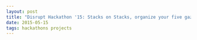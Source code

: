 ```yaml
---
layout: post
title: "Disrupt Hackathon '15: Stacks on Stacks, organize your five gazillion StackOverflow tabs efficiently'"
date: 2015-05-15
tags: hackathons projects
---
```






























